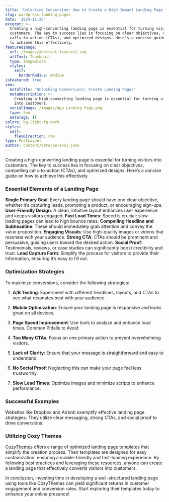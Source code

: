 ```yaml
---
title: 'Unlocking Conversion: How to Create a High Impact Landing Page with WordPress'
slug: wordpress-landing-pages
date: '2024-11-25'
excerpt: >-
  Creating a high-converting landing page is essential for turning visitors into
  customers. The key to success lies in focusing on clear objectives, compelling
  calls-to-action (CTAs), and optimized designs. Here’s a concise guide on how
  to achieve this effectively.
featuredImage:
  url: /images/abstract-feature2.svg
  altText: Thumbnail
  type: ImageBlock
  styles:
    self:
      borderRadius: medium
isFeatured: true
seo:
  metaTitle: 'Unlocking Conversions: Create Landing Pages'
  metaDescription: >-
    Creating a high-converting landing page is essential for turning visitors
    into customers.
  socialImage: /images/App Landing Page.png
  type: Seo
  metaTags: []
colors: bg-light-fg-dark
styles:
  self:
    flexDirection: row
type: PostLayout
author: content/data/person1.json
---
```

Creating a high-converting landing page is essential for turning visitors into customers. The key to success lies in focusing on clear objectives, compelling calls-to-action (CTAs), and optimized designs. Here’s a concise guide on how to achieve this effectively.

### Essential Elements of a Landing Page

**Single Primary Goal**: Every landing page should have one clear objective, whether it’s capturing leads, promoting a product, or encouraging sign-ups.
**User-Friendly Design**: A clean, intuitive layout enhances user experience and keeps visitors engaged.
**Fast Load Times**: Speed is crucial; slow-loading pages can lead to high bounce rates.
**Compelling Headline and Subheadline**: These should immediately grab attention and convey the value proposition.
**Engaging Visuals**: Use high-quality images or videos that resonate with your audience.
**Strong CTA**: CTAs should be prominent and persuasive, guiding users toward the desired action.
**Social Proof**: Testimonials, reviews, or case studies can significantly boost credibility and trust.
**Lead Capture Form**: Simplify the process for visitors to provide their information, ensuring it’s easy to fill out.

### Optimization Strategies

To maximize conversions, consider the following strategies:

1.  **A/B Testing**: Experiment with different headlines, layouts, and CTAs to see what resonates best with your audience.

2.  **Mobile Optimization**: Ensure your landing page is responsive and looks great on all devices.

3.  **Page Speed Improvement**: Use tools to analyze and enhance load times. Common Pitfalls to Avoid

4.  **Too Many CTAs**: Focus on one primary action to prevent overwhelming visitors.

5.  **Lack of Clarity**: Ensure that your message is straightforward and easy to understand.

6.  **No Social Proof**: Neglecting this can make your page feel less trustworthy.

7.  **Slow Load Times**: Optimize images and minimize scripts to enhance performance.

### Successful Examples

Websites like Dropbox and Airbnb exemplify effective landing page strategies. They utilize clear messaging, strong CTAs, and social proof to drive conversions.

### Utilizing Cozy Themes

[CozyThemes](https://cozythemes.com/) offers a range of optimized landing page templates that simplify the creation process. Their templates are designed for easy customization, ensuring a mobile-friendly and fast-loading experience. By following best practices and leveraging these resources, anyone can create a landing page that effectively converts visitors into customers.

In conclusion, investing time in developing a well-structured landing page using tools like CozyThemes can yield significant returns in customer engagement and conversion rates. Start exploring their templates today to enhance your online presence!
